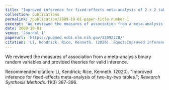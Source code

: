 ```yaml
---
title: "Improved inference for fixed-effects meta-analysis of 2 × 2 tables"
collection: publications
permalink: /publication/2009-10-01-paper-title-number-1
excerpt: 'We reviewed the measures of association from a meta-analysis binary random variables and provided theories for valid inference.'
date: 2009-10-01
venue: 'Journal 1'
paperurl: 'https://pubmed.ncbi.nlm.nih.gov/32092228/'
citation: 'Li, Kendrick; Rice, Kenneth. (2020). &quot;Improved inference for fixed-effects meta-analysis of two-by-two tables.&quot; <i>Research Synthesis Methods</i>. 11(3) 387-396.'
---
```

We reviewed the measures of association from a meta-analysis binary random variables and provided theories for valid inference.

Recommended citation: Li, Kendrick; Rice, Kenneth. (2020). "Improved inference for fixed-effects meta-analysis of two-by-two tables."; <i>Research Synthesis Methods</i>. 11(3) 387-396.
